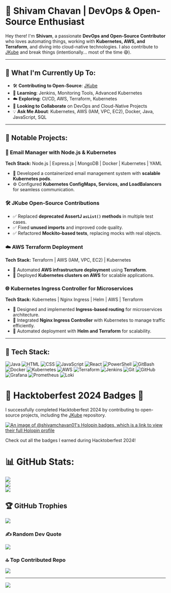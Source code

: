 # 🚀 Shivam Chavan | DevOps & Open-Source Enthusiast

Hey there! I'm **Shivam**, a passionate **DevOps and Open-Source Contributor** who loves automating things, working with **Kubernetes, AWS, and Terraform**, and diving into cloud-native technologies. I also contribute to [JKube](https://github.com/eclipse-jkube/jkube) and break things (intentionally... most of the time 😅).

---

## 🔭 What I'm Currently Up To:
- 🛠 **Contributing to Open-Source**: [JKube](https://github.com/eclipse-jkube/jkube)
- 🌱 **Learning**: Jenkins, Monitoring Tools, Advanced Kubernetes
- ☁️ **Exploring**: CI/CD, AWS, Terraform, Kubernetes
- 👯 **Looking to Collaborate** on DevOps and Cloud-Native Projects
- 💡 **Ask Me About**: Kubernetes, AWS (IAM, VPC, EC2), Docker, Java, JavaScript, SQL

---

## 📂 Notable Projects:

### **📧 Email Manager with Node.js & Kubernetes**
**Tech Stack:** Node.js | Express.js | MongoDB | Docker | Kubernetes | YAML  
- 🚀 Developed a containerized email management system with **scalable Kubernetes pods**.
- ⚙️ Configured **Kubernetes ConfigMaps, Services, and LoadBalancers** for seamless communication.

### **🛠 JKube Open-Source Contributions**
- ✅ Replaced **deprecated AssertJ `asList()` methods** in multiple test cases.
- ✅ Fixed **unused imports** and improved code quality.
- ✅ Refactored **Mockito-based tests**, replacing mocks with real objects.

### **☁️ AWS Terraform Deployment**
**Tech Stack:** Terraform | AWS (IAM, VPC, EC2) | Kubernetes  
- 📌 Automated **AWS infrastructure deployment** using **Terraform**.
- 🔧 Deployed **Kubernetes clusters on AWS** for scalable applications.

### **🌐 Kubernetes Ingress Controller for Microservices**
**Tech Stack:** Kubernetes | Nginx Ingress | Helm | AWS | Terraform  
- 🚀 Designed and implemented **Ingress-based routing** for microservices architecture.
- 🔄 Integrated **Nginx Ingress Controller** with Kubernetes to manage traffic efficiently.
- 🔧 Automated deployment with **Helm and Terraform** for scalability.

---

## 📡 Tech Stack:
![Java](https://img.shields.io/badge/java-%23ED8B00.svg?style=for-the-badge&logo=openjdk&logoColor=white) ![HTML](https://img.shields.io/badge/html-%23E34F26.svg?style=for-the-badge&logo=html5&logoColor=white) ![CSS](https://img.shields.io/badge/css-%231572B6.svg?style=for-the-badge&logo=css3&logoColor=white) ![JavaScript](https://img.shields.io/badge/javascript-%23323330.svg?style=for-the-badge&logo=javascript&logoColor=%23F7DF1E) ![React](https://img.shields.io/badge/react-%2361DAFB.svg?style=for-the-badge&logo=react&logoColor=white) ![PowerShell](https://img.shields.io/badge/powershell-%23512BD4.svg?style=for-the-badge&logo=powershell&logoColor=white) ![GitBash](https://img.shields.io/badge/GitBash-%23F05032.svg?style=for-the-badge&logo=git&logoColor=white) ![Docker](https://img.shields.io/badge/docker-%230db7ed.svg?style=for-the-badge&logo=docker&logoColor=white) ![Kubernetes](https://img.shields.io/badge/Kubernetes-%23326CE5.svg?style=for-the-badge&logo=kubernetes&logoColor=white) ![AWS](https://img.shields.io/badge/AWS-%23FF9900.svg?style=for-the-badge&logo=amazonaws&logoColor=white) ![Terraform](https://img.shields.io/badge/Terraform-7B42BC?style=for-the-badge&logo=terraform&logoColor=white) ![Jenkins](https://img.shields.io/badge/Jenkins-%23D24939.svg?style=for-the-badge&logo=jenkins&logoColor=white) ![Git](https://img.shields.io/badge/git-%23F05032.svg?style=for-the-badge&logo=git&logoColor=white) ![GitHub](https://img.shields.io/badge/github-%23121011.svg?style=for-the-badge&logo=github&logoColor=white) ![Grafana](https://img.shields.io/badge/Grafana-%23F46800.svg?style=for-the-badge&logo=grafana&logoColor=white) ![Prometheus](https://img.shields.io/badge/Prometheus-%23E6522C.svg?style=for-the-badge&logo=prometheus&logoColor=white) ![Loki](https://img.shields.io/badge/Loki-%23006699.svg?style=for-the-badge&logo=grafana&logoColor=white)  
# 🎉 Hacktoberfest 2024 Badges 🎉

 I successfully completed Hacktoberfest 2024 by contributing to open-source projects, including the [JKube](https://github.com/eclipse/jkube) repository.

[![An image of @shivamchavan01's Holopin badges, which is a link to view their full Holopin profile](https://holopin.me/shivamchavan01)](https://holopin.io/@shivamchavan01)

Check out all the badges I earned during Hacktoberfest 2024!




# 📊 GitHub Stats:
![](https://github-readme-stats.vercel.app/api?username=ShivamChavan01&theme=neon&hide_border=false&include_all_commits=false&count_private=false)<br/>
![](https://github-readme-streak-stats.herokuapp.com/?user=ShivamChavan01&theme=neon&hide_border=false)<br/>
![](https://github-readme-stats.vercel.app/api/top-langs/?username=ShivamChavan01&theme=neon&hide_border=false&include_all_commits=false&count_private=false&layout=compact)

## 🏆 GitHub Trophies
![](https://github-profile-trophy.vercel.app/?username=ShivamChavan01&theme=blueberry&no-frame=true&no-bg=false&margin-w=4)

### ✍️ Random Dev Quote
![](https://quotes-github-readme.vercel.app/api?type=horizontal&theme=tokyonight)

### 🔝 Top Contributed Repo
![](https://github-contributor-stats.vercel.app/api?username=ShivamChavan01&limit=5&theme=neon&combine_all_yearly_contributions=true)


---
[![](https://visitcount.itsvg.in/api?id=ShivamChavan01&icon=6&color=12)](https://visitcount.itsvg.in)





